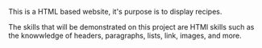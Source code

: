 This is a HTML based website, it's purpose is to display recipes.

The skills that will be demonstrated on this project are HTMl skills such as 
the knowwledge of headers, paragraphs, lists, link, images, and more.
